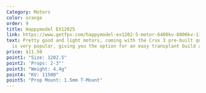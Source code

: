 ```yaml
---
Category: Motors
color: orange
order: 9
title: Happymodel EX12025
link: https://www.getfpv.com/happymodel-ex1202-5-motor-6400kv-8000kv-11500kv.html
text: Pretty good and light motors, coming with the Crux 3 pre-built quad, which
  is very popular, giving you the option for an easy transplant build as well
price: $11.50
point1: "Size: 1202.5"
point2: 'Props: 2-3"'
point3: "Weight: 4.4g"
point4: "KV: 11500"
point5: "Prop Mount: 1.5mm T-Mount"
---
```

